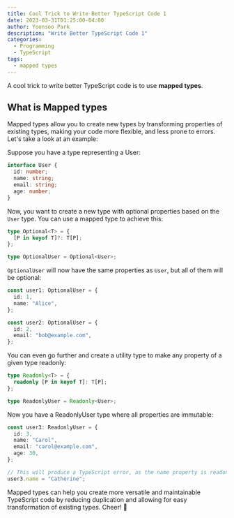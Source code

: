 ```yaml
---
title: Cool Trick to Write Better TypeScript Code 1
date: 2023-03-31T01:25:00-04:00
author: Yoonsoo Park
description: "Write Better TypeScript Code 1"
categories:
  - Programming
  - TypeScript
tags:
  - mapped types
---
```


A cool trick to write better TypeScript code is to use **mapped types**. 

## What is Mapped types
Mapped types allow you to create new types by transforming properties of existing types, making your code more flexible, and less prone to errors. Let's take a look at an example:

Suppose you have a type representing a User:

```typescript
interface User {
  id: number;
  name: string;
  email: string;
  age: number;
}
```

Now, you want to create a new type with optional properties based on the `User` type. You can use a mapped type to achieve this:

```typescript
type Optional<T> = {
  [P in keyof T]?: T[P];
};

type OptionalUser = Optional<User>;
```

`OptionalUser` will now have the same properties as `User`, but all of them will be optional:

```typescript
const user1: OptionalUser = {
  id: 1,
  name: "Alice",
};

const user2: OptionalUser = {
  id: 2,
  email: "bob@example.com",
};
```

You can even go further and create a utility type to make any property of a given type readonly:

```typescript
type Readonly<T> = {
  readonly [P in keyof T]: T[P];
};

type ReadonlyUser = Readonly<User>;
```

Now you have a ReadonlyUser type where all properties are immutable:

```typescript
const user3: ReadonlyUser = {
  id: 3,
  name: "Carol",
  email: "carol@example.com",
  age: 30,
};

// This will produce a TypeScript error, as the name property is readonly:
user3.name = "Catherine";
```

Mapped types can help you create more versatile and maintainable TypeScript code by reducing duplication and allowing for easy transformation of existing types. 
Cheer! 🍺
